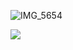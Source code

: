 ![IMG_5654](https://github.com/user-attachments/assets/f91aa7c3-5a9f-4e93-ba4c-248f586b11d7)


![](https://komarev.com/ghpvc/?username=acrowcries&color=lightgrey)


